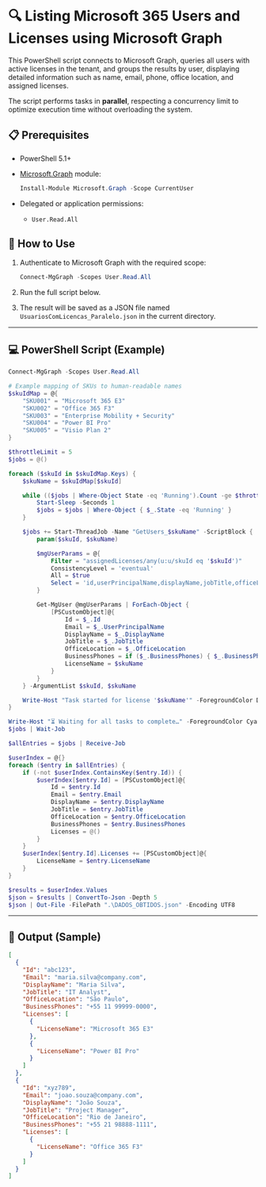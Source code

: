 # 🔍 Listing Microsoft 365 Users and Licenses using Microsoft Graph

This PowerShell script connects to Microsoft Graph, queries all users with active licenses in the tenant, and groups the results by user, displaying detailed information such as name, email, phone, office location, and assigned licenses.

The script performs tasks in **parallel**, respecting a concurrency limit to optimize execution time without overloading the system.

## 📋 Prerequisites

* PowerShell 5.1+

* [Microsoft.Graph](https://learn.microsoft.com/en-us/powershell/microsoftgraph/overview) module:

  ```powershell
  Install-Module Microsoft.Graph -Scope CurrentUser
  ```

* Delegated or application permissions:

  * `User.Read.All`

## 🚀 How to Use

1. Authenticate to Microsoft Graph with the required scope:

   ```powershell
   Connect-MgGraph -Scopes User.Read.All
   ```

2. Run the full script below.

3. The result will be saved as a JSON file named `UsuariosComLicencas_Paralelo.json` in the current directory.

---

## 💻 PowerShell Script (Example)

```powershell
Connect-MgGraph -Scopes User.Read.All

# Example mapping of SKUs to human-readable names
$skuIdMap = @{
    "SKU001" = "Microsoft 365 E3"
    "SKU002" = "Office 365 F3"
    "SKU003" = "Enterprise Mobility + Security"
    "SKU004" = "Power BI Pro"
    "SKU005" = "Visio Plan 2"
}

$throttleLimit = 5
$jobs = @()

foreach ($skuId in $skuIdMap.Keys) {
    $skuName = $skuIdMap[$skuId]

    while (($jobs | Where-Object State -eq 'Running').Count -ge $throttleLimit) {
        Start-Sleep -Seconds 1
        $jobs = $jobs | Where-Object { $_.State -eq 'Running' }
    }

    $jobs += Start-ThreadJob -Name "GetUsers_$skuName" -ScriptBlock {
        param($skuId, $skuName)

        $mgUserParams = @{
            Filter = "assignedLicenses/any(u:u/skuId eq '$skuId')"
            ConsistencyLevel = 'eventual'
            All = $true
            Select = 'id,userPrincipalName,displayName,jobTitle,officeLocation,businessPhones'
        }

        Get-MgUser @mgUserParams | ForEach-Object {
            [PSCustomObject]@{
                Id = $_.Id
                Email = $_.UserPrincipalName
                DisplayName = $_.DisplayName
                JobTitle = $_.JobTitle
                OfficeLocation = $_.OfficeLocation
                BusinessPhones = if ($_.BusinessPhones) { $_.BusinessPhones -join "; " } else { "" }
                LicenseName = $skuName
            }
        }
    } -ArgumentList $skuId, $skuName

    Write-Host "Task started for license '$skuName'" -ForegroundColor DarkCyan
}

Write-Host "⏳ Waiting for all tasks to complete…" -ForegroundColor Cyan
$jobs | Wait-Job

$allEntries = $jobs | Receive-Job

$userIndex = @{}
foreach ($entry in $allEntries) {
    if (-not $userIndex.ContainsKey($entry.Id)) {
        $userIndex[$entry.Id] = [PSCustomObject]@{
            Id = $entry.Id
            Email = $entry.Email
            DisplayName = $entry.DisplayName
            JobTitle = $entry.JobTitle
            OfficeLocation = $entry.OfficeLocation
            BusinessPhones = $entry.BusinessPhones
            Licenses = @()
        }
    }
    $userIndex[$entry.Id].Licenses += [PSCustomObject]@{
        LicenseName = $entry.LicenseName
    }
}

$results = $userIndex.Values
$json = $results | ConvertTo-Json -Depth 5
$json | Out-File -FilePath ".\DADOS_OBTIDOS.json" -Encoding UTF8
```

---

## 📁 Output (Sample)

```json
[
  {
    "Id": "abc123",
    "Email": "maria.silva@company.com",
    "DisplayName": "Maria Silva",
    "JobTitle": "IT Analyst",
    "OfficeLocation": "São Paulo",
    "BusinessPhones": "+55 11 99999-0000",
    "Licenses": [
      {
        "LicenseName": "Microsoft 365 E3"
      },
      {
        "LicenseName": "Power BI Pro"
      }
    ]
  },
  {
    "Id": "xyz789",
    "Email": "joao.souza@company.com",
    "DisplayName": "João Souza",
    "JobTitle": "Project Manager",
    "OfficeLocation": "Rio de Janeiro",
    "BusinessPhones": "+55 21 98888-1111",
    "Licenses": [
      {
        "LicenseName": "Office 365 F3"
      }
    ]
  }
]
```
